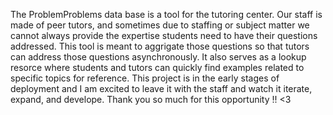 The ProblemProblems data base is a tool for the tutoring center.
Our staff is made of peer tutors, and sometimes due to staffing or subject matter we cannot always provide the expertise students need to have their questions addressed.
This tool is meant to aggrigate those questions so that tutors can address those questions asynchronously.
It also serves as a lookup resorce where students and tutors can quickly find examples related to specific topics for reference.
This project is in the early stages of deployment and I am excited to leave it with the staff and watch it iterate, expand, and develope.
Thank you so much for this opportunity !! <3
